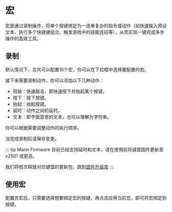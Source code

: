 # 宏

宏是通过录制操作，将单个按键绑定为一连串复杂的指令或动作（如快速输入预设文本、执行多个快捷键组合、触发游戏中的技能连招等），从而实现一键完成多步操作的高效工具。

## 录制

默认情况下，总共可以配置16个宏，你可以在下拉框中选择要配置的宏。

接下来需要录制动作，你可以添加以下几种动作：

- 轻敲：快速敲击，即快速按下并抬起某个按键。
- 按下：按下按键。
- 抬起：抬起按键。
- 延时：动作之间的延时。
- 文本：即字面意思的文本，也可以理解为字符串。

你可以根据需要调整动作的执行顺序。

当完成录制后请保存变更。

::: tip
Marin Firmware 目前已经支持延时和文本，请在使用前将键盘固件更新至 v2501 或更高。

我们将依次释放对应键盘的更新包，跳到[固件升级库](../resource/dfu-package)
:::

## 使用宏

配置完宏后，只需要选择想要绑定宏的按键，再点击应用当前宏，即可将宏绑定到按键。
